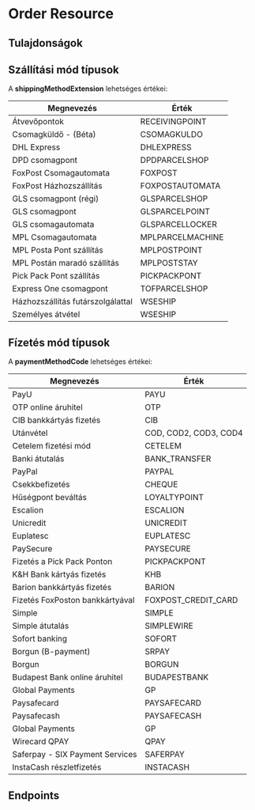 # Order Resource

## Tulajdonságok

<ResourceProperties :resource="'order'" :lang="'hu'"/>

## Szállítási mód típusok

A **shippingMethodExtension** lehetséges értékei:

| Megnevezés                        | Érték            |
|-----------------------------------|------------------|
| Átvevőpontok                      | RECEIVINGPOINT   |
| Csomagküldő - (Béta)              | CSOMAGKULDO      |
| DHL Express                       | DHLEXPRESS       |
| DPD csomagpont                    | DPDPARCELSHOP    |
| FoxPost Csomagautomata            | FOXPOST          |
| FoxPost Házhozszállítás           | FOXPOSTAUTOMATA  |
| GLS csomagpont (régi)             | GLSPARCELSHOP    |
| GLS csomagpont                    | GLSPARCELPOINT   |
| GLS csomagautomata                | GLSPARCELLOCKER  |
| MPL Csomagautomata                | MPLPARCELMACHINE |
| MPL Posta Pont szállítás          | MPLPOSTPOINT     |
| MPL Postán maradó szállítás       | MPLPOSTSTAY      |
| Pick Pack Pont szállítás          | PICKPACKPONT     |
| Express One csomagpont            | TOFPARCELSHOP    |
| Házhozszállítás futárszolgálattal | WSESHIP          |
| Személyes átvétel                 | WSESHIP          |

## Fízetés mód típusok

A **paymentMethodCode** lehetséges értékei:

| Megnevezés                      | Érték                 |
|---------------------------------|-----------------------|
| PayU                            | PAYU                  |
| OTP online áruhitel             | OTP                   |
| CIB bankkártyás fizetés         | CIB                   |
| Utánvétel                       | COD, COD2, COD3, COD4 |
| Cetelem fizetési mód            | CETELEM               |
| Banki átutalás                  | BANK_TRANSFER         |
| PayPal                          | PAYPAL                |
| Csekkbefizetés                  | CHEQUE                |
| Hűségpont beváltás              | LOYALTYPOINT          |
| Escalion                        | ESCALION              |
| Unicredit                       | UNICREDIT             |
| Euplatesc                       | EUPLATESC             |
| PaySecure                       | PAYSECURE             |
| Fizetés a Pick Pack Ponton      | PICKPACKPONT          |
| K&H Bank kártyás fizetés        | KHB                   |
| Barion bankkártyás fizetés      | BARION                |
| Fizetés FoxPoston bankkártyával | FOXPOST_CREDIT_CARD   |
| Simple                          | SIMPLE                |
| Simple átutalás                 | SIMPLEWIRE            |
| Sofort banking                  | SOFORT                |
| Borgun (B-payment)              | SRPAY                 |
| Borgun                          | BORGUN                |
| Budapest Bank online áruhitel   | BUDAPESTBANK          |
| Global Payments                 | GP                    |
| Paysafecard                     | PAYSAFECARD           |
| Paysafecash                     | PAYSAFECASH           |
| Global Payments                 | GP                    |
| Wirecard QPAY                   | QPAY                  |
| Saferpay - SIX Payment Services | SAFERPAY              |
| InstaCash részletfizetés        | INSTACASH             |

## Endpoints

[//]: <> (GET ENDPOINT)
<ResourceEndpoint :resource="'order'" :endpoint="'get'" :lang="'hu'">

<template v-slot:responseJSON>

<<< @/docs/fixtures/api/order/response/json/get_id.json

</template>

<template v-slot:responseXML>

<<< @/docs/fixtures/api/order/response/xml/get_id.xml

</template>

</ResourceEndpoint>

[//]: <> (GETCOLLECTION ENDPOINT)
<ResourceEndpoint :resource="'order'" :endpoint="'getCollection'" :lang="'hu'">

<template v-slot:responseJSON>

<<< @/docs/fixtures/api/order/response/json/get_page.json

</template>

<template v-slot:responseXML>

<<< @/docs/fixtures/api/order/response/xml/get_page.xml

</template>

</ResourceEndpoint>

[//]: <> (POST ENDPOINT)
<ResourceEndpoint :resource="'order'" :endpoint="'post'" :lang="'hu'">

<template v-slot:request>

<<< @/docs/fixtures/api/order/request/post.json

</template>

<template v-slot:responseJSON>

<<< @/docs/fixtures/api/order/response/json/get_id.json

</template>

<template v-slot:responseXML>

<<< @/docs/fixtures/api/order/response/xml/get_id.xml

</template>

</ResourceEndpoint>

[//]: <> (PUT ENDPOINT)
<ResourceEndpoint :resource="'order'" :endpoint="'put'" :lang="'hu'">

<template v-slot:request>

<<< @/docs/fixtures/api/order/request/put.json

</template>

<template v-slot:responseJSON>

<<< @/docs/fixtures/api/order/response/json/get_id.json

</template>

<template v-slot:responseXML>

<<< @/docs/fixtures/api/order/response/xml/get_id.xml

</template>

</ResourceEndpoint>

[//]: <> (DELETE ENDPOINT)
<ResourceEndpoint :resource="'order'" :endpoint="'delete'" :lang="'hu'"/>

